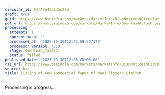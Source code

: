```yaml
---
circular_id: 84f43e49abd5c28d
draft: true
guid: https://www.bseindia.com/markets/MarketInfo/DispNoticesNCirculars.aspx?Noticeid={802719F9-A591-492F-9E09-268C0A7BB3A8}&noticeno=20250930-44&dt=09/30/2025&icount=44&totcount=55&flag=0
pdf_url: https://www.bseindia.com/markets/MarketInfo/DownloadAttach.aspx?id=20250930-44&attachedId=
processing:
  attempts: 1
  content_hash: ''
  processed_at: '2025-09-30T12:45:09.597179'
  processor_version: '2.0'
  stage: download_failed
  status: failed
published_date: '2025-09-30T12:35:08+00:00'
rss_url: https://www.bseindia.com/markets/MarketInfo/DispNoticesNCirculars.aspx?Noticeid={802719F9-A591-492F-9E09-268C0A7BB3A8}&noticeno=20250930-44&dt=09/30/2025&icount=44&totcount=55&flag=0
source: bse
title: Listing of new Commercial Paper of Navi Finserv Limited
---
```


Processing in progress...